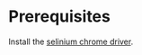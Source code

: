# Prerequisites
Install the [selinium chrome driver](https://sites.google.com/chromium.org/driver/).